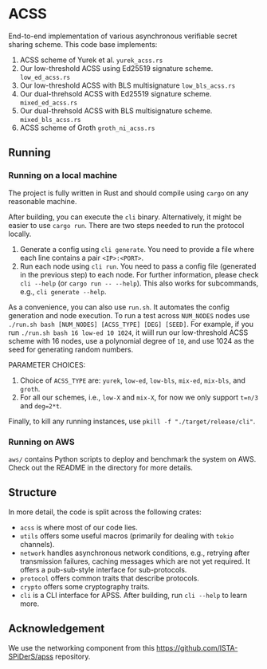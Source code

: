 # ACSS
End-to-end implementation of various asynchronous verifiable secret sharing scheme. This code base implements:
1. ACSS scheme of Yurek et al. `yurek_acss.rs`
2. Our low-threshold ACSS using Ed25519 signature scheme. `low_ed_acss.rs`
3. Our low-threshold ACSS with BLS multisignature `low_bls_acss.rs`
4. Our dual-threhsold ACSS with Ed25519 signature scheme. `mixed_ed_acss.rs`
5. Our dual-threhsold ACSS with BLS multisignature scheme. `mixed_bls_acss.rs`
6. ACSS scheme of Groth `groth_ni_acss.rs`


## Running
### Running on a local machine
The project is fully written in Rust and should compile using `cargo` on any reasonable machine. 

After building, you can execute the `cli` binary. Alternatively, it might be easier to use `cargo run`. There are two steps needed to run the protocol locally.
1. Generate a config using `cli generate`. You need to provide a file where each line contains a pair `<IP>:<PORT>`.
2. Run each node using `cli run`. You need to pass a config file (generated in the previous step) to each node.
For further information, please check `cli --help` (or `cargo run -- --help`). This also works for subcommands, e.g., `cli generate --help`.


As a convenience, you can also use `run.sh`. It automates the config generation and node execution. To run a test across `NUM_NODES` nodes use `./run.sh bash [NUM_NODES] [ACSS_TYPE] [DEG] [SEED]`. For example, if you run `./run.sh bash 16 low-ed 10 1024`, it wiill run our low-threshold ACSS scheme with 16 nodes, use a polynomial degree of `10`, and use 1024 as the seed for generating random numbers. 

PARAMETER CHOICES:
1. Choice of `ACSS_TYPE` are: `yurek`, `low-ed`, `low-bls`, `mix-ed`, `mix-bls`, and `groth`.
2. For all our schemes, i.e., `low-X` and `mix-X`, for now we only support `t=n/3` and `deg=2*t`.


Finally, to kill any running instances, use `pkill -f "./target/release/cli"`.


### Running on AWS 
`aws/` contains Python scripts to deploy and benchmark the system on AWS. Check out the README in the directory for more details.

## Structure
In more detail, the code is split across the following crates:
* `acss` is where most of our code lies.
* `utils` offers some useful macros (primarily for dealing with `tokio` channels).
* `network` handles asynchronous network conditions, e.g., retrying after transmission failures, caching messages which are not yet required. It offers a pub-sub-style interface for sub-protocols.
* `protocol` offers common traits that describe protocols.
* `crypto` offers some cryptography traits.
* `cli` is a CLI interface for APSS. After building, run `cli --help` to learn more.

## Acknowledgement
We use the networking component from this https://github.com/ISTA-SPiDerS/apss repository.